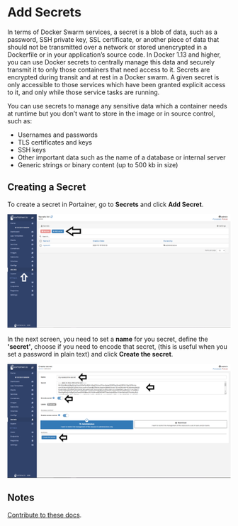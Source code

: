 # Add Secrets

In terms of Docker Swarm services, a secret is a blob of data, such as a password, SSH private key, SSL certificate, or another piece of data that should not be transmitted over a network or stored unencrypted in a Dockerfile or in your application’s source code. In Docker 1.13 and higher, you can use Docker secrets to centrally manage this data and securely transmit it to only those containers that need access to it. Secrets are encrypted during transit and at rest in a Docker swarm. A given secret is only accessible to those services which have been granted explicit access to it, and only while those service tasks are running.

You can use secrets to manage any sensitive data which a container needs at runtime but you don’t want to store in the image or in source control, such as:

* Usernames and passwords
* TLS certificates and keys
* SSH keys
* Other important data such as the name of a database or internal server
* Generic strings or binary content (up to 500 kb in size)

## Creating a Secret

To create a secret in Portainer, go to <b>Secrets</b> and click <b>Add Secret</b>.

![secrets](assets/secret-1.png)

In the next screen, you need to set a <b>name</b> for you secret, define the <b>'secret'</b>, choose if you need to encode that secret, (this is useful when you set a password in plain text) and click <b>Create the secret</b>.

![secrets](assets/secret-2.png)

## Notes

[Contribute to these docs](https://github.com/portainer/portainer-docs/blob/master/contributing.md).